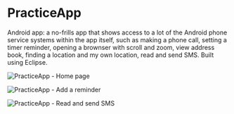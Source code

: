 # PracticeApp
Android app: a no-frills app that shows access to a lot of the Android phone service systems within the app itself, such as making a phone call, setting a timer reminder, opening a brownser with scroll and zoom, view address book, finding a location and my own location, read and send SMS. Built using Eclipse.

![PracticeApp - Home page](https://cloud.githubusercontent.com/assets/3211658/6118661/c0e35f3c-b074-11e4-9a3f-c88559e5a97f.png)

![PracticeApp - Add a reminder](https://cloud.githubusercontent.com/assets/3211658/6118667/ce1d83d0-b074-11e4-9cf0-38a858141223.png)

![PracticeApp - Read and send SMS](https://cloud.githubusercontent.com/assets/3211658/6118673/d9e079d4-b074-11e4-8f6e-da6c70844d62.png)
